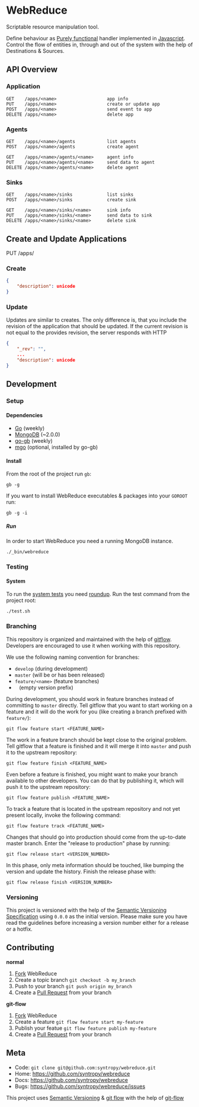 # WebReduce

Scriptable resource manipulation tool.

Define behaviour as [Purely functional](http://en.wikipedia.org/wiki/Purely_functional) handler implemented in [Javascript](http://en.wikipedia.org/wiki/JavaScript). Control the flow of entities in, through and out of the system with the help of Destinations & Sources.

## API Overview

### Application

```
GET    /apps/<name>                   app info
PUT    /apps/<name>                   create or update app
POST   /apps/<name>                   send event to app
DELETE /apps/<name>                   delete app
```

### Agents

```
GET    /apps/<name>/agents            list agents
POST   /apps/<name>/agents            create agent

GET    /apps/<name>/agents/<name>     agent info
PUT    /apps/<name>/agents/<name>     send data to agent
DELETE /apps/<name>/agents/<name>     delete agent
```

### Sinks

```
GET    /apps/<name>/sinks             list sinks
POST   /apps/<name>/sinks             create sink

GET    /apps/<name>/sinks/<name>      sink info
PUT    /apps/<name>/sinks/<name>      send data to sink
DELETE /apps/<name>/sinks/<name>      delete sink
```

## Create and Update Applications

PUT /apps/<name>

### Create

```json
{
    "description": unicode
}
```

### Update

Updates are similar to creates. The only difference is, that you include the
revision of the application that should be updated. If the current revision is
not equal to the provides revision, the server responds with HTTP

```json
{
    "_rev": "",
    ...
    "description": unicode
}
```

## Development

### Setup

#### Dependencies

* [Go](http://golang.org/) (weekly)
* [MongoDB](http://mongodb.org) (~2.0.0)
* [go-gb](http://code.google.com/p/go-gb/) (weekly)
* [mgo](http://labix.org/mgo) (optional, installed by go-gb)

#### Install

From the root of the project run `gb`:

```
gb -g
```

If you want to install WebReduce executables & packages into your `GOROOT` run:

```
gb -g -i
```

##### Run

In order to start WebReduce you need a running MongoDB instance.

```
./_bin/webreduce
```

### Testing

#### System

To run the [system tests](http://en.wikipedia.org/wiki/System_testing) you need [roundup](http://bmizerany.github.com/roundup). Run the test command from the project root:

```
./test.sh
```

### Branching

This repository is organized and maintained with the help of [gitflow](https://github.com/nvie/gitflow). Developers are encouraged to use it when working with this repository.

We use the following naming convention for branches:

* `develop` (during development)
* `master` (will be or has been released)
* `feature/<name>` (feature branches)
* ` ` (empty version prefix)

During development, you should work in feature branches instead of committing to `master` directly. Tell gitflow that you want to start working on a feature and it will do the work for you (like creating a branch prefixed with `feature/`):

    git flow feature start <FEATURE_NAME>

The work in a feature branch should be kept close to the original problem. Tell gitflow that a feature is finished and it will merge it into `master` and push it to the upstream repository:

    git flow feature finish <FEATURE_NAME>

Even before a feature is finished, you might want to make your branch available to other developers. You can do that by publishing it, which will push it to the upstream repository:

    git flow feature publish <FEATURE_NAME>

To track a feature that is located in the upstream repository and not yet present locally, invoke the following command:

    git flow feature track <FEATURE_NAME>

Changes that should go into production should come from the up-to-date master branch. Enter the "release to production" phase by running:

    git flow release start <VERSION_NUMBER>

In this phase, only meta information should be touched, like bumping the version and update the history. Finish the release phase with:

    git flow release finish <VERSION_NUMBER>

### Versioning

This project is versioned with the help of the [Semantic Versioning Specification](http://semver.org/) using `0.0.0` as the initial version. Please make sure you have read the guidelines before increasing a version number either for a release or a hotfix.

## Contributing

**normal**

1. [Fork](http://help.github.com/forking/) WebReduce
2. Create a topic branch `git checkout -b my_branch`
3. Push to your branch `git push origin my_branch`
4. Create a [Pull Request](http://help.github.com/pull-requests/) from your branch

**git-flow**

1. [Fork](http://help.github.com/forking/) WebReduce
2. Create a feature `git flow feature start my-feature`
3. Publish your featue `git flow feature publish my-feature`
4. Create a [Pull Request](http://help.github.com/pull-requests/) from your branch

## Meta

* Code: `git clone git@github.com:syntropy/webreduce.git`
* Home: https://github.com/syntropy/webreduce
* Docs: https://github.com/syntropy/webreduce
* Bugs: https://github.com/syntropy/webreduce/issues

This project uses [Semantic Versioning](http://semver.org) & [git flow](http://nvie.com/posts/a-successful-git-branching-model/) with the help of [git-flow](https://github.com/nvie/gitflow)
